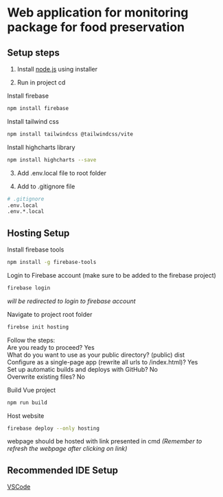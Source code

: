 # Web application for monitoring package for food preservation

## Setup steps

1. Install [node.js](https://nodejs.org/en/download) using installer

2. Run in project cd

Install firebase

```sh
npm install firebase
```

Install tailwind css
```sh
npm install tailwindcss @tailwindcss/vite
```

Install highcharts library
```sh
npm install highcharts --save
```

3. Add .env.local file to root folder

4. Add to .gitignore file 
```sh
# .gitignore
.env.local
.env.*.local
```

## Hosting Setup

Install firebase tools 
```sh
npm install -g firebase-tools
```

Login to Firebase account (make sure to be added to the firebase project)
```sh
firebase login
```
*will be redirected to login to firebase account*

Navigate to project root folder
```sh
firebse init hosting
```
Follow the steps:  
Are you ready to proceed? Yes  
What do you want to use as your public directory? (public) dist  
Configure as a single-page app (rewrite all urls to /index.html)? Yes  
Set up automatic builds and deploys with GitHub? No  
Overwrite existing files? No  

Build Vue project
```sh
npm run build
```

Host website
```sh
firebase deploy --only hosting
```
webpage should be hosted with link presented in cmd *(Remember to refresh the webpage after clicking on link)*

## Recommended IDE Setup

[VSCode](https://code.visualstudio.com/)
